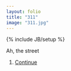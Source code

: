 ```yaml
---
layout: folio
title: "311"
image: "311.jpg"
---
```

{% include JB/setup %}

<div class="copy">
	<p>Ah, the street</p>
</div>

<div class="choice">
	<ol>
		<li><a href="312.html">
			Continue
		</a></li>
	</ol>
</div>